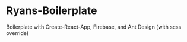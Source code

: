 # Ryans-Boilerplate
Boilerplate with Create-React-App, Firebase, and Ant Design (with scss override)
